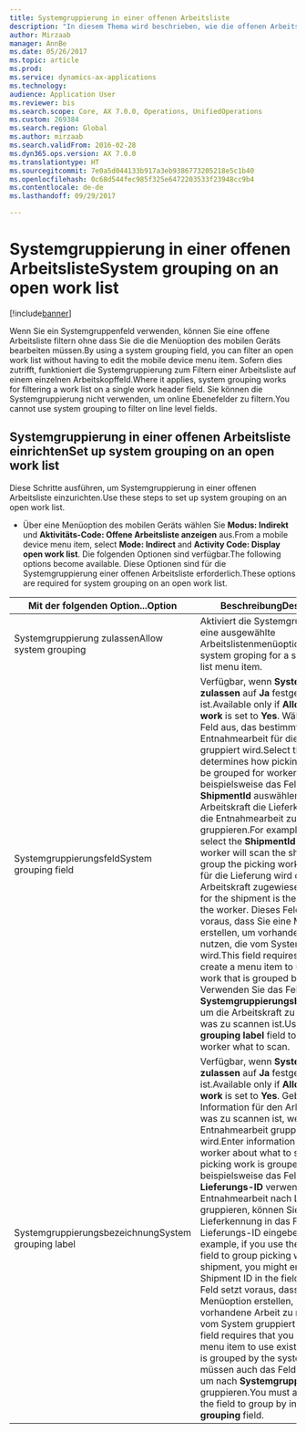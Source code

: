 ```yaml
---
title: Systemgruppierung in einer offenen Arbeitsliste
description: "In diesem Thema wird beschrieben, wie die offenen Arbeitslisten auf einem mobilen Gerät gefiltert werden."
author: Mirzaab
manager: AnnBe
ms.date: 05/26/2017
ms.topic: article
ms.prod: 
ms.service: dynamics-ax-applications
ms.technology: 
audience: Application User
ms.reviewer: bis
ms.search.scope: Core, AX 7.0.0, Operations, UnifiedOperations
ms.custom: 269384
ms.search.region: Global
ms.author: mirzaab
ms.search.validFrom: 2016-02-28
ms.dyn365.ops.version: AX 7.0.0
ms.translationtype: HT
ms.sourcegitcommit: 7e0a5d044133b917a3eb9386773205218e5c1b40
ms.openlocfilehash: 0c68d544fec985f325e6472203533f23948cc9b4
ms.contentlocale: de-de
ms.lasthandoff: 09/29/2017

---
```


# <a name="system-grouping-on-an-open-work-list"></a><span data-ttu-id="29849-103">Systemgruppierung in einer offenen Arbeitsliste</span><span class="sxs-lookup"><span data-stu-id="29849-103">System grouping on an open work list</span></span>

[!include[banner](../includes/banner.md)]

<span data-ttu-id="29849-104">Wenn Sie ein Systemgruppenfeld verwenden, können Sie eine offene Arbeitsliste filtern ohne dass Sie die die Menüoption des mobilen Geräts bearbeiten müssen.</span><span class="sxs-lookup"><span data-stu-id="29849-104">By using a system grouping field, you can filter an open work list without having to edit the mobile device menu item.</span></span>
<span data-ttu-id="29849-105">Sofern dies zutrifft, funktioniert die Systemgruppierung zum Filtern einer Arbeitsliste auf einem einzelnen Arbeitskopffeld.</span><span class="sxs-lookup"><span data-stu-id="29849-105">Where it applies, system grouping works for filtering a work list on a single work header field.</span></span> <span data-ttu-id="29849-106">Sie können die Systemgruppierung nicht verwenden, um online Ebenefelder zu filtern.</span><span class="sxs-lookup"><span data-stu-id="29849-106">You cannot use system grouping to filter on line level fields.</span></span>

## <a name="set-up-system-grouping-on-an-open-work-list"></a><span data-ttu-id="29849-107">Systemgruppierung in einer offenen Arbeitsliste einrichten</span><span class="sxs-lookup"><span data-stu-id="29849-107">Set up system grouping on an open work list</span></span>
<span data-ttu-id="29849-108">Diese Schritte ausführen, um Systemgruppierung in einer offenen Arbeitsliste einzurichten.</span><span class="sxs-lookup"><span data-stu-id="29849-108">Use these steps to set up system grouping on an open work list.</span></span>

-   <span data-ttu-id="29849-109">Über eine Menüoption des mobilen Geräts wählen Sie **Modus: Indirekt** und **Aktivitäts-Code: Offene Arbeitsliste anzeigen** aus.</span><span class="sxs-lookup"><span data-stu-id="29849-109">From a mobile device menu item, select **Mode: Indirect** and **Activity Code: Display open work list**.</span></span> <span data-ttu-id="29849-110">Die folgenden Optionen sind verfügbar.</span><span class="sxs-lookup"><span data-stu-id="29849-110">The following options become available.</span></span> <span data-ttu-id="29849-111">Diese Optionen sind für die Systemgruppierung einer offenen Arbeitsliste erforderlich.</span><span class="sxs-lookup"><span data-stu-id="29849-111">These options are required for system grouping on an open work list.</span></span> 

| <span data-ttu-id="29849-112">Mit der folgenden Option...</span><span class="sxs-lookup"><span data-stu-id="29849-112">Option</span></span>        | <span data-ttu-id="29849-113">Beschreibung</span><span class="sxs-lookup"><span data-stu-id="29849-113">Description</span></span>   | 
| ------------- | ------------- |
| <span data-ttu-id="29849-114">Systemgruppierung zulassen</span><span class="sxs-lookup"><span data-stu-id="29849-114">Allow system grouping</span></span>   | <span data-ttu-id="29849-115">Aktiviert die Systemgruppierung für eine ausgewählte Arbeitslistenmenüoption.</span><span class="sxs-lookup"><span data-stu-id="29849-115">Enables system groping for a selected work list menu item.</span></span>| 
| <span data-ttu-id="29849-116">Systemgruppierungsfeld</span><span class="sxs-lookup"><span data-stu-id="29849-116">System grouping field</span></span>   | <span data-ttu-id="29849-117">Verfügbar, wenn **Systemarbeit zulassen** auf **Ja** festgelegt ist.</span><span class="sxs-lookup"><span data-stu-id="29849-117">Available only if **Allow system work** is set to **Yes**.</span></span> <span data-ttu-id="29849-118">Wählen Sie das Feld aus, das bestimmt, wie Entnahmearbeit für die Arbeitskraft gruppiert wird.</span><span class="sxs-lookup"><span data-stu-id="29849-118">Select the field that determines how picking work will be grouped for workers.</span></span> <span data-ttu-id="29849-119">Wenn Sie beispielsweise das Feld **ShipmentId** auswählen, scannt die Arbeitskraft die Lieferkennung, um die Entnahmearbeit zu gruppieren.</span><span class="sxs-lookup"><span data-stu-id="29849-119">For example, if you select the **ShipmentId** field, the worker will scan the shipment ID to group the picking work.</span></span> <span data-ttu-id="29849-120">Alle Arbeit für die Lieferung wird dann der Arbeitskraft zugewiesen.</span><span class="sxs-lookup"><span data-stu-id="29849-120">All work for the shipment is then assigned to the worker.</span></span> <span data-ttu-id="29849-121">Dieses Feld setzt voraus, dass Sie eine Menüoption erstellen, um vorhandene Arbeit zu nutzen, die vom System gruppiert wird.</span><span class="sxs-lookup"><span data-stu-id="29849-121">This field requires that you create a menu item to use existing work that is grouped by the system.</span></span> <span data-ttu-id="29849-122">Verwenden Sie das Feld **Systemgruppierungsbeschriftung**, um die Arbeitskraft zu informieren, was zu scannen ist.</span><span class="sxs-lookup"><span data-stu-id="29849-122">Use the **System grouping label** field to inform the worker what to scan.</span></span> |
| <span data-ttu-id="29849-123">Systemgruppierungsbezeichnung</span><span class="sxs-lookup"><span data-stu-id="29849-123">System grouping label</span></span>   | <span data-ttu-id="29849-124">Verfügbar, wenn **Systemarbeit zulassen** auf **Ja** festgelegt ist.</span><span class="sxs-lookup"><span data-stu-id="29849-124">Available only if **Allow system work** is set to **Yes**.</span></span> <span data-ttu-id="29849-125">Geben Sie die Information für den Arbeiter ein, was zu scannen ist, wenn Entnahmearbeit gruppiert wird.</span><span class="sxs-lookup"><span data-stu-id="29849-125">Enter information for the worker about what to scan when picking work is grouped.</span></span> <span data-ttu-id="29849-126">Wenn Sie beispielsweise das Feld **Lieferungs-ID** verwenden, um Entnahmearbeit nach Lieferung zu gruppieren, können Sie Lieferkennung in das Feld Lieferungs-ID eingeben.</span><span class="sxs-lookup"><span data-stu-id="29849-126">For example, if you use the **ShipmentId** field to group picking work by shipment, you might enter Shipment ID in the field.</span></span> <span data-ttu-id="29849-127">Dieses Feld setzt voraus, dass Sie eine Menüoption erstellen, um vorhandene Arbeit zu nutzen, die vom System gruppiert wird.</span><span class="sxs-lookup"><span data-stu-id="29849-127">This field requires that you create a menu item to use existing work that is grouped by the system.</span></span> <span data-ttu-id="29849-128">Sie müssen auch das Feld auswählen, um nach **Systemgruppierung** zu gruppieren.</span><span class="sxs-lookup"><span data-stu-id="29849-128">You must also select the field to group by in the **System grouping** field.</span></span>|

